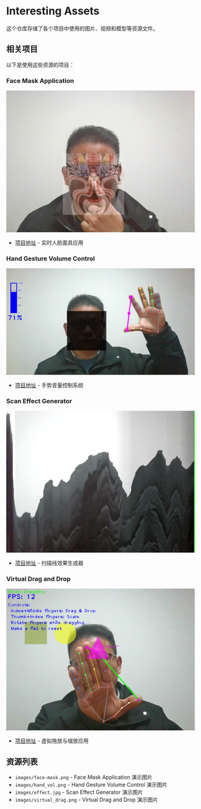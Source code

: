 # Interesting Assets

这个仓库存储了各个项目中使用的图片、视频和模型等资源文件。

## 相关项目

以下是使用这些资源的项目：

### Face Mask Application
[![Face Mask Application](images/face-mask.png)](https://github.com/wangqiqi/face_mask)
- [项目地址](https://github.com/wangqiqi/face_mask) - 实时人脸面具应用

### Hand Gesture Volume Control
[![Hand Gesture Volume Control](images/hand_vol.png)](https://github.com/wangqiqi/hand_control_vol)
- [项目地址](https://github.com/wangqiqi/hand_control_vol) - 手势音量控制系统

### Scan Effect Generator
[![Scan Effect Generator](images/effect.jpg)](https://github.com/wangqiqi/scan-effect)
- [项目地址](https://github.com/wangqiqi/scan-effect) - 扫描线效果生成器

### Virtual Drag and Drop
[![Virtual Drag and Drop](images/virtual_drag.png)](https://github.com/wangqiqi/virtual_drag_scale)
- [项目地址](https://github.com/wangqiqi/virtual_drag_scale) - 虚拟拖放与缩放应用

## 资源列表

- `images/face-mask.png` - Face Mask Application 演示图片
- `images/hand_vol.png` - Hand Gesture Volume Control 演示图片
- `images/effect.jpg` - Scan Effect Generator 演示图片
- `images/virtual_drag.png` - Virtual Drag and Drop 演示图片


